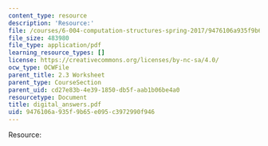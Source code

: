 ```yaml
---
content_type: resource
description: 'Resource:'
file: /courses/6-004-computation-structures-spring-2017/9476106a935f9b65e095c3972990f946_digital_answers.pdf
file_size: 483980
file_type: application/pdf
learning_resource_types: []
license: https://creativecommons.org/licenses/by-nc-sa/4.0/
ocw_type: OCWFile
parent_title: 2.3 Worksheet
parent_type: CourseSection
parent_uid: cd27e83b-4e39-1850-db5f-aab1b06be4a0
resourcetype: Document
title: digital_answers.pdf
uid: 9476106a-935f-9b65-e095-c3972990f946
---
```

Resource:
